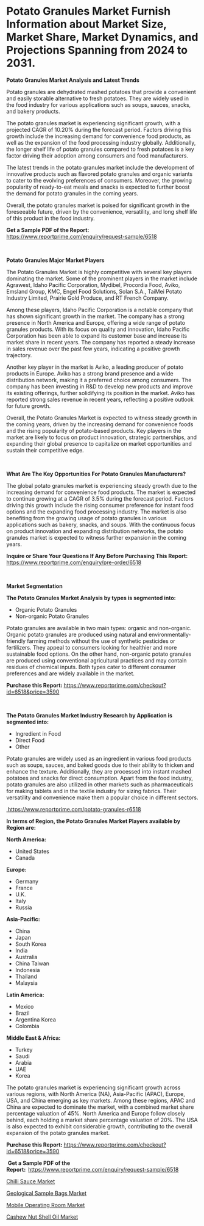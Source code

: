 <p><h1>Potato Granules Market Furnish Information about Market Size, Market Share, Market Dynamics, and Projections Spanning from 2024 to 2031.</h1></p><p><strong>Potato Granules Market Analysis and Latest Trends</strong></p>
<p><p>Potato granules are dehydrated mashed potatoes that provide a convenient and easily storable alternative to fresh potatoes. They are widely used in the food industry for various applications such as soups, sauces, snacks, and bakery products.</p><p>The potato granules market is experiencing significant growth, with a projected CAGR of 10.20% during the forecast period. Factors driving this growth include the increasing demand for convenience food products, as well as the expansion of the food processing industry globally. Additionally, the longer shelf life of potato granules compared to fresh potatoes is a key factor driving their adoption among consumers and food manufacturers.</p><p>The latest trends in the potato granules market include the development of innovative products such as flavored potato granules and organic variants to cater to the evolving preferences of consumers. Moreover, the growing popularity of ready-to-eat meals and snacks is expected to further boost the demand for potato granules in the coming years.</p><p>Overall, the potato granules market is poised for significant growth in the foreseeable future, driven by the convenience, versatility, and long shelf life of this product in the food industry.</p></p>
<p><strong>Get a Sample PDF of the Report:&nbsp;</strong> <a href="https://www.reportprime.com/enquiry/request-sample/6518">https://www.reportprime.com/enquiry/request-sample/6518</a></p>
<p>&nbsp;</p>
<p><strong>Potato Granules Major Market Players</strong></p>
<p><p>The Potato Granules Market is highly competitive with several key players dominating the market. Some of the prominent players in the market include Agrawest, Idaho Pacific Corporation, Mydibel, Procordia Food, Aviko, Emsland Group, KMC, Engel Food Solutions, Solan S.A., TaiMei Potato Industry Limited, Prairie Gold Produce, and RT French Company.</p><p>Among these players, Idaho Pacific Corporation is a notable company that has shown significant growth in the market. The company has a strong presence in North America and Europe, offering a wide range of potato granules products. With its focus on quality and innovation, Idaho Pacific Corporation has been able to expand its customer base and increase its market share in recent years. The company has reported a steady increase in sales revenue over the past few years, indicating a positive growth trajectory.</p><p>Another key player in the market is Aviko, a leading producer of potato products in Europe. Aviko has a strong brand presence and a wide distribution network, making it a preferred choice among consumers. The company has been investing in R&D to develop new products and improve its existing offerings, further solidifying its position in the market. Aviko has reported strong sales revenue in recent years, reflecting a positive outlook for future growth.</p><p>Overall, the Potato Granules Market is expected to witness steady growth in the coming years, driven by the increasing demand for convenience foods and the rising popularity of potato-based products. Key players in the market are likely to focus on product innovation, strategic partnerships, and expanding their global presence to capitalize on market opportunities and sustain their competitive edge.</p></p>
<p>&nbsp;</p>
<p><strong>What Are The Key Opportunities For Potato Granules Manufacturers?</strong></p>
<p><p>The global potato granules market is experiencing steady growth due to the increasing demand for convenience food products. The market is expected to continue growing at a CAGR of 3.5% during the forecast period. Factors driving this growth include the rising consumer preference for instant food options and the expanding food processing industry. The market is also benefiting from the growing usage of potato granules in various applications such as bakery, snacks, and soups. With the continuous focus on product innovation and expanding distribution networks, the potato granules market is expected to witness further expansion in the coming years.</p></p>
<p><strong>Inquire or Share Your Questions If Any Before Purchasing This Report:</strong> <a href="https://www.reportprime.com/enquiry/pre-order/6518">https://www.reportprime.com/enquiry/pre-order/6518</a></p>
<p>&nbsp;</p>
<p><strong>Market Segmentation</strong></p>
<p><strong>The Potato Granules Market Analysis by types is segmented into:</strong></p>
<p><ul><li>Organic Potato Granules</li><li>Non-organic Potato Granules</li></ul></p>
<p><p>Potato granules are available in two main types: organic and non-organic. Organic potato granules are produced using natural and environmentally-friendly farming methods without the use of synthetic pesticides or fertilizers. They appeal to consumers looking for healthier and more sustainable food options. On the other hand, non-organic potato granules are produced using conventional agricultural practices and may contain residues of chemical inputs. Both types cater to different consumer preferences and are widely available in the market.</p></p>
<p><strong>Purchase this Report:&nbsp;</strong><a href="https://www.reportprime.com/checkout?id=6518&price=3590">https://www.reportprime.com/checkout?id=6518&price=3590</a></p>
<p>&nbsp;</p>
<p><strong>The Potato Granules Market Industry Research by Application is segmented into:</strong></p>
<p><ul><li>Ingredient in Food</li><li>Direct Food</li><li>Other</li></ul></p>
<p><p>Potato granules are widely used as an ingredient in various food products such as soups, sauces, and baked goods due to their ability to thicken and enhance the texture. Additionally, they are processed into instant mashed potatoes and snacks for direct consumption. Apart from the food industry, potato granules are also utilized in other markets such as pharmaceuticals for making tablets and in the textile industry for sizing fabrics. Their versatility and convenience make them a popular choice in different sectors.</p></p>
<p><a href="https://www.reportprime.com/potato-granules-r6518">&nbsp;https://www.reportprime.com/potato-granules-r6518</a></p>
<p><strong>In terms of Region, the Potato Granules Market Players available by Region are:</strong></p>
<p>
    <p> <strong> North America: </strong>
        <ul>
            <li>United States</li>
            <li>Canada</li>
        </ul>
        </p> 
    <p> <strong> Europe: </strong>
        <ul>
            <li>Germany</li>
            <li>France</li>
            <li>U.K.</li>
            <li>Italy</li>
            <li>Russia</li>
        </ul>
        </p> 
    <p> <strong> Asia-Pacific: </strong>
        <ul>
            <li>China</li>
            <li>Japan</li>
            <li>South Korea</li>
            <li>India</li>
            <li>Australia</li>
            <li>China Taiwan</li>
            <li>Indonesia</li>
            <li>Thailand</li>
            <li>Malaysia</li>
        </ul>
        </p> 
    <p> <strong> Latin America: </strong>
        <ul>
            <li>Mexico</li>
            <li>Brazil</li>
            <li>Argentina Korea</li>
            <li>Colombia</li>
        </ul>
        </p> 
    <p> <strong> Middle East & Africa: </strong>
        <ul>
            <li>Turkey</li>
            <li>Saudi</li>
            <li>Arabia</li>
            <li>UAE</li>
            <li>Korea</li>
        </ul>
    </p>
    </p>
<p><p>The potato granules market is experiencing significant growth across various regions, with North America (NA), Asia-Pacific (APAC), Europe, USA, and China emerging as key markets. Among these regions, APAC and China are expected to dominate the market, with a combined market share percentage valuation of 45%. North America and Europe follow closely behind, each holding a market share percentage valuation of 20%. The USA is also expected to exhibit considerable growth, contributing to the overall expansion of the potato granules market.</p></p>
<p><strong>Purchase this Report: </strong><a href="https://www.reportprime.com/checkout?id=6518&price=3590">https://www.reportprime.com/checkout?id=6518&price=3590</a></p>
<p>&nbsp;<strong>Get a Sample PDF of the Report:&nbsp;&nbsp;</strong><a href="https://www.reportprime.com/enquiry/request-sample/6518">https://www.reportprime.com/enquiry/request-sample/6518</a></p>
<p><strong></strong></p>
<p><p><a href="https://github.com/waylose1223/Market-Research-Report-List-1/blob/main/chilli-sauce-market.md">Chilli Sauce Market</a></p><p><a href="https://issuu.com/reportprime-2/docs/geological-sample-bags-market-size-2030.pptx">Geological Sample Bags Market</a></p><p><a href="https://issuu.com/reportprime-2/docs/mobile-operating-room-market-size-2030.pptx">Mobile Operating Room Market</a></p><p><a href="https://github.com/sardarp081/Market-Research-Report-List-1/blob/main/cashew-nut-shell-oil-market.md">Cashew Nut Shell Oil Market</a></p></p>